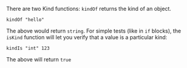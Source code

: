 There are two Kind functions: `kindOf` returns the kind of an object.

```
kindOf "hello"
```

The above would return `string`. For simple tests (like in `if` blocks), the
`isKind` function will let you verify that a value is a particular kind:

```
kindIs "int" 123
```

The above will return `true`